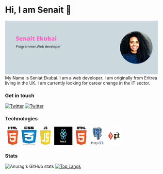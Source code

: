 <h1>Hi, I am Senait 👋</h1>
<img src="banner.png">
My Name is Seniat Ekubai. I am a web developer.
I am originally from Eritrea living in the UK.
I am currently looking for career change in the IT sector.

<h3>Get in touch</h3>

[![Twitter](https://img.shields.io/badge/Gmail-D14836?style=for-the-badge&logo=gmail&logoColor=white)](senaitekubai@gmail.com)
[![Twitter](https://img.shields.io/badge/LinkedIn-0077B5?style=for-the-badge&logo=linkedin&logoColor=white)](https://www.linkedin.com/in/senait-ekubai/)

<h3>Technologies</h3>
<img src="html.png" width="50" height="60"><span>
<img src="css.jpeg" width="50" height="60">
<img src="js.png" width="50" height="60">
<img src="react.png" width="60" height="60">
<img src="html.png" width="50" height="60">
<img src="psql.png" width="50" height="60">
<img src="git.png" width="50" height="60">
</span>
<h3>Stats</h3>

![Anurag's GitHub stats](https://github-readme-stats.vercel.app/api?username=SenaitEkubai&show_icons=true&theme=dark)
[![Top Langs](https://github-readme-stats.vercel.app/api/top-langs/?username=SenaitEkubai&show_icons=true&theme=dark)](https://github.com/SenaitEkubai/github-readme-stats)

